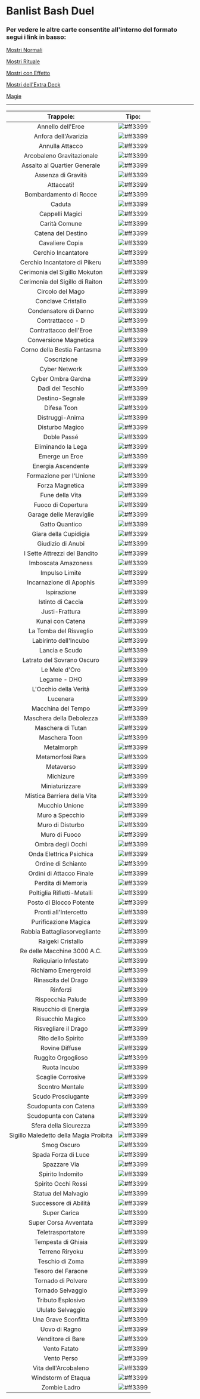 # Banlist Bash Duel 
### Per vedere le altre carte consentite all'interno del formato segui i link in basso:


[Mostri Normali](/NormalMonsters/MostriNormali.md)

[Mostri Rituale](/RitualMonsters/MostriRituale.md)

[Mostri con Effetto](/EffectMonsters/MostriEffetto.md)

[Mostri dell'Extra Deck](/ExtraDeckMonsters/MostriExtraDeck.md)

[Magie](Spells/Magie.md)

---

| Trappole:                              |Tipo: |
|:--------------------------------------:|:----:|
| Annello dell'Eroe                      | ![#ff3399](https://placehold.co/15x15/ff3399/ff3399.png) |
| Anfora dell'Avarizia                   | ![#ff3399](https://placehold.co/15x15/ff3399/ff3399.png) |
| Annulla Attacco                        | ![#ff3399](https://placehold.co/15x15/ff3399/ff3399.png) |
| Arcobaleno Gravitazionale              | ![#ff3399](https://placehold.co/15x15/ff3399/ff3399.png) |
| Assalto al Quartier Generale           | ![#ff3399](https://placehold.co/15x15/ff3399/ff3399.png) |
| Assenza di Gravità                     | ![#ff3399](https://placehold.co/15x15/ff3399/ff3399.png) |
| Attaccati!                             | ![#ff3399](https://placehold.co/15x15/ff3399/ff3399.png) |
| Bombardamento di Rocce                 | ![#ff3399](https://placehold.co/15x15/ff3399/ff3399.png) |
| Caduta                                 | ![#ff3399](https://placehold.co/15x15/ff3399/ff3399.png) |
| Cappelli Magici                        | ![#ff3399](https://placehold.co/15x15/ff3399/ff3399.png) |
| Carità Comune                          | ![#ff3399](https://placehold.co/15x15/ff3399/ff3399.png) |
| Catena del Destino                     | ![#ff3399](https://placehold.co/15x15/ff3399/ff3399.png) |
| Cavaliere Copia                        | ![#ff3399](https://placehold.co/15x15/ff3399/ff3399.png) |
| Cerchio Incantatore                    | ![#ff3399](https://placehold.co/15x15/ff3399/ff3399.png) |
| Cerchio Incantatore di Pikeru          | ![#ff3399](https://placehold.co/15x15/ff3399/ff3399.png) |
| Cerimonia del Sigillo Mokuton          | ![#ff3399](https://placehold.co/15x15/ff3399/ff3399.png) |
| Cerimonia del Sigillo di Raiton        | ![#ff3399](https://placehold.co/15x15/ff3399/ff3399.png) |
| Circolo del Mago                       | ![#ff3399](https://placehold.co/15x15/ff3399/ff3399.png) |
| Conclave Cristallo                     | ![#ff3399](https://placehold.co/15x15/ff3399/ff3399.png) |
| Condensatore di Danno                  | ![#ff3399](https://placehold.co/15x15/ff3399/ff3399.png) |
| Contrattacco - D                       | ![#ff3399](https://placehold.co/15x15/ff3399/ff3399.png) |
| Contrattacco dell'Eroe                 | ![#ff3399](https://placehold.co/15x15/ff3399/ff3399.png) |
| Conversione Magnetica                  | ![#ff3399](https://placehold.co/15x15/ff3399/ff3399.png) |
| Corno della Bestia Fantasma            | ![#ff3399](https://placehold.co/15x15/ff3399/ff3399.png) |
| Coscrizione                            | ![#ff3399](https://placehold.co/15x15/ff3399/ff3399.png) |
| Cyber Network                          | ![#ff3399](https://placehold.co/15x15/ff3399/ff3399.png) |
| Cyber Ombra Gardna                     | ![#ff3399](https://placehold.co/15x15/ff3399/ff3399.png) |
| Dadi del Teschio                       | ![#ff3399](https://placehold.co/15x15/ff3399/ff3399.png) |
| Destino-Segnale                        | ![#ff3399](https://placehold.co/15x15/ff3399/ff3399.png) |
| Difesa Toon                            | ![#ff3399](https://placehold.co/15x15/ff3399/ff3399.png) |
| Distruggi-Anima                        | ![#ff3399](https://placehold.co/15x15/ff3399/ff3399.png) |
| Disturbo Magico                        | ![#ff3399](https://placehold.co/15x15/ff3399/ff3399.png) |
| Doble Passé                            | ![#ff3399](https://placehold.co/15x15/ff3399/ff3399.png) |
| Eliminando la Lega                     | ![#ff3399](https://placehold.co/15x15/ff3399/ff3399.png) |
| Emerge un Eroe                         | ![#ff3399](https://placehold.co/15x15/ff3399/ff3399.png) |
| Energia Ascendente                     | ![#ff3399](https://placehold.co/15x15/ff3399/ff3399.png) |
| Formazione per l'Unione                | ![#ff3399](https://placehold.co/15x15/ff3399/ff3399.png) |
| Forza Magnetica                        | ![#ff3399](https://placehold.co/15x15/ff3399/ff3399.png) |
| Fune della Vita                        | ![#ff3399](https://placehold.co/15x15/ff3399/ff3399.png) |
| Fuoco di Copertura                     | ![#ff3399](https://placehold.co/15x15/ff3399/ff3399.png) |
| Garage delle Meraviglie                | ![#ff3399](https://placehold.co/15x15/ff3399/ff3399.png) |
| Gatto Quantico                         | ![#ff3399](https://placehold.co/15x15/ff3399/ff3399.png) |
| Giara della Cupidigia                  | ![#ff3399](https://placehold.co/15x15/ff3399/ff3399.png) |
| Giudizio di Anubi                      | ![#ff3399](https://placehold.co/15x15/ff3399/ff3399.png) |
| I Sette Attrezzi del Bandito           | ![#ff3399](https://placehold.co/15x15/ff3399/ff3399.png) |
| Imboscata Amazoness                    | ![#ff3399](https://placehold.co/15x15/ff3399/ff3399.png) |
| Impulso Limite                         | ![#ff3399](https://placehold.co/15x15/ff3399/ff3399.png) |
| Incarnazione di Apophis                | ![#ff3399](https://placehold.co/15x15/ff3399/ff3399.png) |
| Ispirazione                            | ![#ff3399](https://placehold.co/15x15/ff3399/ff3399.png) |
| Istinto di Caccia                      | ![#ff3399](https://placehold.co/15x15/ff3399/ff3399.png) |
| Justi-Frattura                         | ![#ff3399](https://placehold.co/15x15/ff3399/ff3399.png) |
| Kunai con Catena                       | ![#ff3399](https://placehold.co/15x15/ff3399/ff3399.png) |
| La Tomba del Risveglio                 | ![#ff3399](https://placehold.co/15x15/ff3399/ff3399.png) |
| Labirinto dell'Incubo                  | ![#ff3399](https://placehold.co/15x15/ff3399/ff3399.png) |
| Lancia e Scudo                         | ![#ff3399](https://placehold.co/15x15/ff3399/ff3399.png) |
| Latrato del Sovrano Oscuro             | ![#ff3399](https://placehold.co/15x15/ff3399/ff3399.png) |
| Le Mele d'Oro                          | ![#ff3399](https://placehold.co/15x15/ff3399/ff3399.png) |
| Legame - DHO                           | ![#ff3399](https://placehold.co/15x15/ff3399/ff3399.png) |
| L'Occhio della Verità                  | ![#ff3399](https://placehold.co/15x15/ff3399/ff3399.png) |
| Lucenera                               | ![#ff3399](https://placehold.co/15x15/ff3399/ff3399.png) |
| Macchina del Tempo                     | ![#ff3399](https://placehold.co/15x15/ff3399/ff3399.png) |
| Maschera della Debolezza               | ![#ff3399](https://placehold.co/15x15/ff3399/ff3399.png) |
| Maschera di Tutan                      | ![#ff3399](https://placehold.co/15x15/ff3399/ff3399.png) |
| Maschera Toon                          | ![#ff3399](https://placehold.co/15x15/ff3399/ff3399.png) |
| Metalmorph                             | ![#ff3399](https://placehold.co/15x15/ff3399/ff3399.png) |
| Metamorfosi Rara                       | ![#ff3399](https://placehold.co/15x15/ff3399/ff3399.png) |
| Metaverso                              | ![#ff3399](https://placehold.co/15x15/ff3399/ff3399.png) |
| Michizure                              | ![#ff3399](https://placehold.co/15x15/ff3399/ff3399.png) |
| Miniaturizzare                         | ![#ff3399](https://placehold.co/15x15/ff3399/ff3399.png) |
| Mistica Barriera della Vita            | ![#ff3399](https://placehold.co/15x15/ff3399/ff3399.png) |
| Mucchio Unione                         | ![#ff3399](https://placehold.co/15x15/ff3399/ff3399.png) |
| Muro a Specchio                        | ![#ff3399](https://placehold.co/15x15/ff3399/ff3399.png) |
| Muro di Disturbo                       | ![#ff3399](https://placehold.co/15x15/ff3399/ff3399.png) |
| Muro di Fuoco                          | ![#ff3399](https://placehold.co/15x15/ff3399/ff3399.png) |
| Ombra degli Occhi                      | ![#ff3399](https://placehold.co/15x15/ff3399/ff3399.png) |
| Onda Elettrica Psichica                | ![#ff3399](https://placehold.co/15x15/ff3399/ff3399.png) |
| Ordine di Schianto                     | ![#ff3399](https://placehold.co/15x15/ff3399/ff3399.png) |
| Ordini di Attacco Finale               | ![#ff3399](https://placehold.co/15x15/ff3399/ff3399.png) |
| Perdita di Memoria                     | ![#ff3399](https://placehold.co/15x15/ff3399/ff3399.png) |
| Poltiglia Rifletti-Metalli             | ![#ff3399](https://placehold.co/15x15/ff3399/ff3399.png) |
| Posto di Blocco Potente                | ![#ff3399](https://placehold.co/15x15/ff3399/ff3399.png) |
| Pronti all'Intercetto                  | ![#ff3399](https://placehold.co/15x15/ff3399/ff3399.png) |
| Purificazione Magica                   | ![#ff3399](https://placehold.co/15x15/ff3399/ff3399.png) |
| Rabbia Battagliasorvegliante           | ![#ff3399](https://placehold.co/15x15/ff3399/ff3399.png) |
| Raigeki Cristallo                      | ![#ff3399](https://placehold.co/15x15/ff3399/ff3399.png) |
| Re delle Macchine 3000 A.C.            | ![#ff3399](https://placehold.co/15x15/ff3399/ff3399.png) |
| Reliquiario Infestato                  | ![#ff3399](https://placehold.co/15x15/ff3399/ff3399.png) |
| Richiamo Emergeroid                    | ![#ff3399](https://placehold.co/15x15/ff3399/ff3399.png) |
| Rinascita del Drago                    | ![#ff3399](https://placehold.co/15x15/ff3399/ff3399.png) |
| Rinforzi                               | ![#ff3399](https://placehold.co/15x15/ff3399/ff3399.png) |
| Rispecchia Palude                      | ![#ff3399](https://placehold.co/15x15/ff3399/ff3399.png) |
| Risucchio di Energia                   | ![#ff3399](https://placehold.co/15x15/ff3399/ff3399.png) |
| Risucchio Magico                       | ![#ff3399](https://placehold.co/15x15/ff3399/ff3399.png) |
| Risvegliare il Drago                   | ![#ff3399](https://placehold.co/15x15/ff3399/ff3399.png) |
| Rito dello Spirito                     | ![#ff3399](https://placehold.co/15x15/ff3399/ff3399.png) |
| Rovine Diffuse                         | ![#ff3399](https://placehold.co/15x15/ff3399/ff3399.png) |
| Ruggito Orgoglioso                     | ![#ff3399](https://placehold.co/15x15/ff3399/ff3399.png) |
| Ruota Incubo                           | ![#ff3399](https://placehold.co/15x15/ff3399/ff3399.png) |
| Scaglie Corrosive                      | ![#ff3399](https://placehold.co/15x15/ff3399/ff3399.png) |
| Scontro Mentale                        | ![#ff3399](https://placehold.co/15x15/ff3399/ff3399.png) |
| Scudo Prosciugante                     | ![#ff3399](https://placehold.co/15x15/ff3399/ff3399.png) |
| Scudopunta con Catena                  | ![#ff3399](https://placehold.co/15x15/ff3399/ff3399.png) |
| Scudopunta con Catena                  | ![#ff3399](https://placehold.co/15x15/ff3399/ff3399.png) |
| Sfera della Sicurezza                  | ![#ff3399](https://placehold.co/15x15/ff3399/ff3399.png) |
| Sigillo Maledetto della Magia Proibita | ![#ff3399](https://placehold.co/15x15/ff3399/ff3399.png) |
| Smog Oscuro                            | ![#ff3399](https://placehold.co/15x15/ff3399/ff3399.png) |
| Spada Forza di Luce                    | ![#ff3399](https://placehold.co/15x15/ff3399/ff3399.png) |
| Spazzare Via                           | ![#ff3399](https://placehold.co/15x15/ff3399/ff3399.png) |
| Spirito Indomito                       | ![#ff3399](https://placehold.co/15x15/ff3399/ff3399.png) |
| Spirito Occhi Rossi                    | ![#ff3399](https://placehold.co/15x15/ff3399/ff3399.png) |
| Statua del Malvagio                    | ![#ff3399](https://placehold.co/15x15/ff3399/ff3399.png) |
| Successore di Abilità                  | ![#ff3399](https://placehold.co/15x15/ff3399/ff3399.png) |
| Super Carica                           | ![#ff3399](https://placehold.co/15x15/ff3399/ff3399.png) |
| Super Corsa Avventata                  | ![#ff3399](https://placehold.co/15x15/ff3399/ff3399.png) |
| Teletrasportatore                      | ![#ff3399](https://placehold.co/15x15/ff3399/ff3399.png) |
| Tempesta di Ghiaia                     | ![#ff3399](https://placehold.co/15x15/ff3399/ff3399.png) |
| Terreno Riryoku                        | ![#ff3399](https://placehold.co/15x15/ff3399/ff3399.png) |
| Teschio di Zoma                        | ![#ff3399](https://placehold.co/15x15/ff3399/ff3399.png) |
| Tesoro del Faraone                     | ![#ff3399](https://placehold.co/15x15/ff3399/ff3399.png) |
| Tornado di Polvere                     | ![#ff3399](https://placehold.co/15x15/ff3399/ff3399.png) |
| Tornado Selvaggio                      | ![#ff3399](https://placehold.co/15x15/ff3399/ff3399.png) |
| Tributo Esplosivo                      | ![#ff3399](https://placehold.co/15x15/ff3399/ff3399.png) |
| Ululato Selvaggio                      | ![#ff3399](https://placehold.co/15x15/ff3399/ff3399.png) |
| Una Grave Sconfitta                    | ![#ff3399](https://placehold.co/15x15/ff3399/ff3399.png) |
| Uovo di Ragno                          | ![#ff3399](https://placehold.co/15x15/ff3399/ff3399.png) |
| Venditore di Bare                      | ![#ff3399](https://placehold.co/15x15/ff3399/ff3399.png) |
| Vento Fatato                           | ![#ff3399](https://placehold.co/15x15/ff3399/ff3399.png) |
| Vento Perso                            | ![#ff3399](https://placehold.co/15x15/ff3399/ff3399.png) |
| Vita dell'Arcobaleno                   | ![#ff3399](https://placehold.co/15x15/ff3399/ff3399.png) |
| Windstorm of Etaqua                    | ![#ff3399](https://placehold.co/15x15/ff3399/ff3399.png) |
| Zombie Ladro                           | ![#ff3399](https://placehold.co/15x15/ff3399/ff3399.png) |
